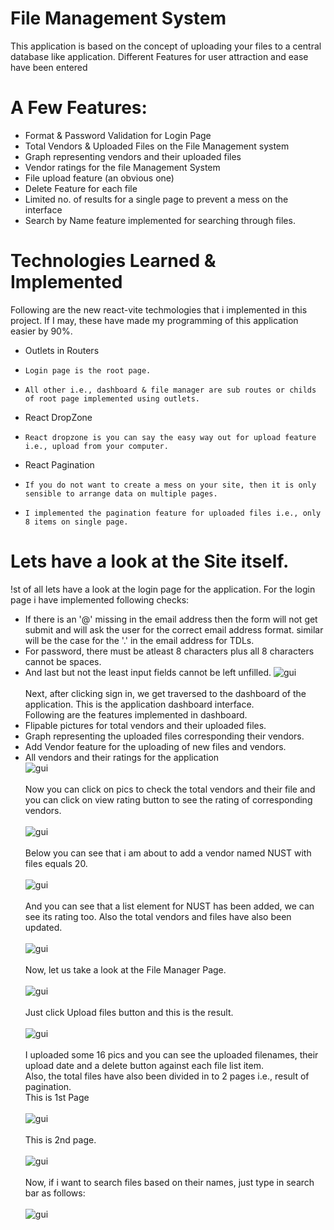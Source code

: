 # File Management System
This application is based on the concept of uploading your files to a central database like application. Different Features for user attraction and ease have been entered
# A Few Features:<br>
* Format & Password Validation for Login Page
* Total Vendors & Uploaded Files on the File Management system
* Graph representing vendors and their uploaded files
* Vendor ratings for the file Management System
* File upload feature (an obvious one)
* Delete Feature for each file
* Limited no. of results for a single page to prevent a mess on the interface
* Search by Name feature implemented for searching through files.
# Technologies Learned & Implemented
Following are the new react-vite techmologies that i implemented in this project. If I may, these have made my programming of this application easier by 90%.<br>
* Outlets in Routers<br>
*     Login page is the root page.
*     All other i.e., dashboard & file manager are sub routes or childs of root page implemented using outlets.
* React DropZone
*     React dropzone is you can say the easy way out for upload feature i.e., upload from your computer.
* React Pagination
*     If you do not want to create a mess on your site, then it is only sensible to arrange data on multiple pages.
*     I implemented the pagination feature for uploaded files i.e., only 8 items on single page.
# Lets have a look at the Site itself.

!st of all lets have a look at the login page for the application. For the login page i have implemented following checks:
* If there is an '@' missing in the email address then the form will not get submit and will ask the user for the correct email address format. similar will be the case for the '.' in the email address for TDLs.
* For password, there must be atleast 8 characters plus all 8 characters cannot be spaces.
* And last but not the least input fields cannot be left unfilled.
<img src="./pics/Screenshot_1.png" alt="gui"><br>
<br>Next, after clicking sign in, we get traversed to the dashboard of the application. This is the application dashboard interface.<br>
Following are the features implemented in dashboard.
* Flipable pictures for total vendors and their uploaded files.
* Graph representing the uploaded files corresponding their vendors.
* Add Vendor feature for the uploading of new files and vendors.
* All vendors and their ratings for the application<br>
<img src="./pics/Screenshot_2.png" alt="gui"><br>
<br> Now you can click on pics to check the total vendors and their file and you can click on view rating button to see the rating of corresponding vendors.<br><br>
<img src="./pics/Screenshot_3.png" alt="gui"><br>
<br> Below you can see that i am about to add a vendor named NUST with files  equals 20.<br><br>
<img src="./pics/Screenshot_4.png" alt="gui"><br>
<br> And you can see that a list element for NUST has been added, we can see its rating too. Also the total vendors and files have also been updated.<br><br>
<img src="./pics/Screenshot_5.png" alt="gui"><br>
<br>Now, let us take a look at the File Manager Page.<br><br>
<img src="./pics/Screenshot_6.png" alt="gui"><br>
<br> Just click Upload files button and this is the result.<br><br>
<img src="./pics/Screenshot_7.png" alt="gui"><br>
<br>I uploaded some 16 pics and you can see the uploaded filenames, their upload date and a delete button against each file list item.<br>
Also, the total files have also been divided in to 2 pages i.e., result of pagination.<br>
This is 1st Page<br><br>
<img src="./pics/Screenshot_8.png" alt="gui"><br>
<br> This is 2nd page.<br><br>
<img src="./pics/Screenshot_9.png" alt="gui"><br>
<br> Now, if i want to search files based on their names, just type in search bar as follows:<br><br>
<img src="./pics/Screenshot_10.png" alt="gui"><br>